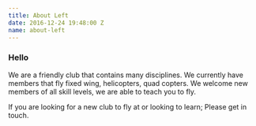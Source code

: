 ```yaml
---
title: About Left
date: 2016-12-24 19:48:00 Z
name: about-left
---
```


### Hello
We are a friendly club that contains many disciplines. We currently have members that fly fixed wing, helicopters, quad copters.
We welcome new members of all skill levels, we are able to teach you to fly.

If you are looking for a new club to fly at or looking to learn; Please get in touch.